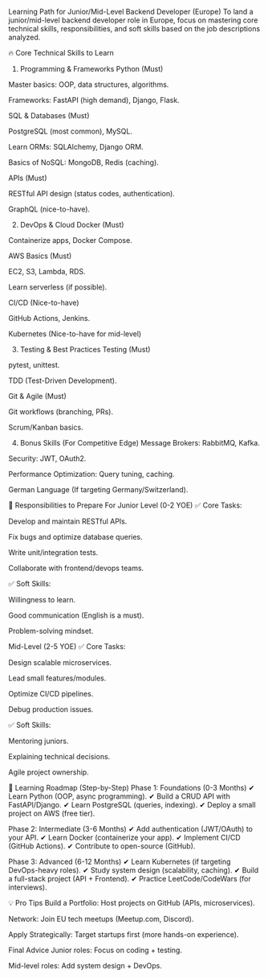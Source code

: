 Learning Path for Junior/Mid-Level Backend Developer (Europe)
To land a junior/mid-level backend developer role in Europe, focus on mastering core technical skills, responsibilities, and soft skills based on the job descriptions analyzed.

🔥 Core Technical Skills to Learn
1. Programming & Frameworks
Python (Must)

Master basics: OOP, data structures, algorithms.

Frameworks: FastAPI (high demand), Django, Flask.

SQL & Databases (Must)

PostgreSQL (most common), MySQL.

Learn ORMs: SQLAlchemy, Django ORM.

Basics of NoSQL: MongoDB, Redis (caching).

APIs (Must)

RESTful API design (status codes, authentication).

GraphQL (nice-to-have).

2. DevOps & Cloud
Docker (Must)

Containerize apps, Docker Compose.

AWS Basics (Must)

EC2, S3, Lambda, RDS.

Learn serverless (if possible).

CI/CD (Nice-to-have)

GitHub Actions, Jenkins.

Kubernetes (Nice-to-have for mid-level)

3. Testing & Best Practices
Testing (Must)

pytest, unittest.

TDD (Test-Driven Development).

Git & Agile (Must)

Git workflows (branching, PRs).

Scrum/Kanban basics.

4. Bonus Skills (For Competitive Edge)
Message Brokers: RabbitMQ, Kafka.

Security: JWT, OAuth2.

Performance Optimization: Query tuning, caching.

German Language (If targeting Germany/Switzerland).

🎯 Responsibilities to Prepare For
Junior Level (0-2 YOE)
✅ Core Tasks:

Develop and maintain RESTful APIs.

Fix bugs and optimize database queries.

Write unit/integration tests.

Collaborate with frontend/devops teams.

✅ Soft Skills:

Willingness to learn.

Good communication (English is a must).

Problem-solving mindset.

Mid-Level (2-5 YOE)
✅ Core Tasks:

Design scalable microservices.

Lead small features/modules.

Optimize CI/CD pipelines.

Debug production issues.

✅ Soft Skills:

Mentoring juniors.

Explaining technical decisions.

Agile project ownership.

📌 Learning Roadmap (Step-by-Step)
Phase 1: Foundations (0-3 Months)
✔ Learn Python (OOP, async programming).
✔ Build a CRUD API with FastAPI/Django.
✔ Learn PostgreSQL (queries, indexing).
✔ Deploy a small project on AWS (free tier).

Phase 2: Intermediate (3-6 Months)
✔ Add authentication (JWT/OAuth) to your API.
✔ Learn Docker (containerize your app).
✔ Implement CI/CD (GitHub Actions).
✔ Contribute to open-source (GitHub).

Phase 3: Advanced (6-12 Months)
✔ Learn Kubernetes (if targeting DevOps-heavy roles).
✔ Study system design (scalability, caching).
✔ Build a full-stack project (API + Frontend).
✔ Practice LeetCode/CodeWars (for interviews).

💡 Pro Tips
Build a Portfolio: Host projects on GitHub (APIs, microservices).

Network: Join EU tech meetups (Meetup.com, Discord).

Apply Strategically: Target startups first (more hands-on experience).

Final Advice
Junior roles: Focus on coding + testing.

Mid-level roles: Add system design + DevOps.